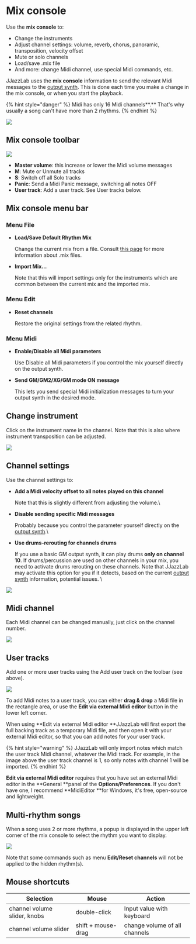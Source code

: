 # Mix console

Use the **mix console** to:

* Change the instruments
* Adjust channel settings: volume, reverb, chorus, panoramic, transposition, velocity offset
* Mute or solo channels
* Load/save .mix file
* And more: change Midi channel, use special Midi commands, etc.

JJazzLab uses the **mix console** information to send the relevant Midi messages to the [output synth](../../configuration/output-synth.md). This is done each time you make a change in the mix console, or when you start the playback.

{% hint style="danger" %}
Midi has only 16 Midi channels**.** That's why usually a song can't have more than 2 rhythms.
{% endhint %}

![](../../.gitbook/assets/MixConsole3.png)

## Mix console toolbar

![](../../.gitbook/assets/MixConsoleToolbar.png)

* **Master volume**: this increase or lower the Midi volume messages
* **M**: Mute or Unmute all tracks
* **S**: Switch off all Solo tracks
* **Panic**: Send a Midi Panic message, switching all notes OFF
* **User track**: Add a user track. See User tracks below.

## Mix console menu bar

### Menu File

*   **Load/Save Default Rhythm Mix** &#x20;

    Change the current mix from a file. Consult [this page](../song-and-mix-files.md) for more information about .mix files.
*   **Import Mix...** &#x20;

    Note that this will import settings only for the instruments which are common between the current mix and the imported mix.

### Menu Edit

*   **Reset channels** &#x20;

    Restore the original settings from the related rhythm.

### Menu Midi

*   **Enable/Disable all Midi parameters** &#x20;

    Use Disable all Midi parameters if you control the mix yourself directly on the output synth.
*   **Send GM/GM2/XG/GM mode ON message** &#x20;

    This lets you send special Midi initialization messages to turn your output synth in the desired mode.

## Change instrument

Click on the instrument name in the channel. Note that this is also where instrument transposition can be adjusted.

![](../../.gitbook/assets/MixConsole-InstrumentSelection.png)

## Channel settings

Use the channel settings to:

*   **Add a Midi velocity offset to all notes played on this channel** &#x20;

    Note that this is slightly different from adjusting the volume.\

*   **Disable sending specific Midi messages** &#x20;

    Probably because you control the parameter yourself directly on the [output synth](../../configuration/output-synth.md).\

*   **Use drums-rerouting for channels drums** &#x20;

    If you use a basic GM output synth, it can play drums **only on channel 10**. If drums/percussion are used on other channels in your mix,  you need to activate drums rerouting on these channels. Note that JJazzLab may activate this option for you if it detects, based on the current [output synth](../../configuration/output-synth.md) information, potential issues. \


![](../../.gitbook/assets/MixConsole-ChannelSettings.png)

## Midi channel

Each Midi channel can be changed manually, just click on the channel number.

![](<../../.gitbook/assets/MixConsole-ChangeChannel (1).png>)

## User tracks

Add one or more user tracks using the Add user track on the toolbar (see above).

![](../../.gitbook/assets/UserTrack.png)

To add Midi notes to a user track, you can either **drag & drop** a Midi file in the rectangle area, or use the **Edit via external Midi editor** button in the lower left corner.&#x20;

When using **Edit via external Midi editor **JJazzLab will first export the full backing track as a temporary Midi file, and then open it with your external Midi editor, so that you can add notes for your user track.

{% hint style="warning" %}
JJazzLab will only import notes which match the user track Midi channel, whatever the Midi track. For example, in the image above the user track channel is 1, so only notes with channel 1 will be imported.
{% endhint %}

**Edit via external Midi editor** requires that you have set an external Midi editor in the **General **panel of the **Options/Preferences**. If you don't have one, I recommend **MidiEditor **for Windows, it's free, open-source and lightweight. &#x20;

## Multi-rhythm songs

When a song uses 2 or more rhythms, a popup is displayed in the upper left corner of the mix console to select the rhythm you want to display.

![](../../.gitbook/assets/MixConsole-RhythmSelectionPopup.png)

Note that some commands such as menu **Edit/Reset channels** will not be applied to the hidden rhythm(s).

## Mouse shortcuts

| Selection                    | Mouse              | Action                        |
| ---------------------------- | ------------------ | ----------------------------- |
| channel volume slider, knobs | double-click       | Input value with keyboard     |
| channel volume slider        | shift + mouse-drag | change volume of all channels |
